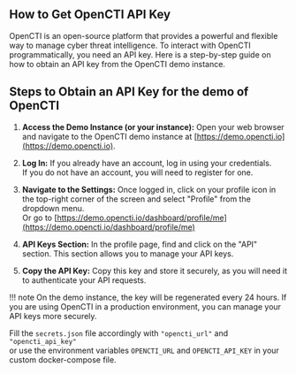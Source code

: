 ## How to Get OpenCTI API Key

OpenCTI is an open-source platform that provides a powerful and flexible way to manage cyber threat intelligence. To interact with OpenCTI programmatically, you need an API key. Here is a step-by-step guide on how to obtain an API key from the OpenCTI demo instance.

## Steps to Obtain an API Key for the demo of OpenCTI

1. **Access the Demo Instance (or your instance):**
    Open your web browser and navigate to the OpenCTI demo instance at [https://demo.opencti.io](https://demo.opencti.io).

2. **Log In:**
    If you already have an account, log in using your credentials.  
    If you do not have an account, you will need to register for one.

3. **Navigate to the Settings:**
    Once logged in, click on your profile icon in the top-right corner of the screen and select "Profile" from the dropdown menu.  
    Or go to [https://demo.opencti.io/dashboard/profile/me](https://demo.opencti.io/dashboard/profile/me)

4. **API Keys Section:**
    In the profile page, find and click on the "API" section. This section allows you to manage your API keys.

6. **Copy the API Key:**
    Copy this key and store it securely, as you will need it to authenticate your API requests.

!!! note
    On the demo instance, the key will be regenerated every 24 hours. If you are using OpenCTI in a production environment, you can manage your API keys more securely.

Fill the `secrets.json` file accordingly with `"opencti_url"` and `"opencti_api_key"`  
or use the environment variables `OPENCTI_URL` and `OPENCTI_API_KEY` in your custom docker-compose file.
